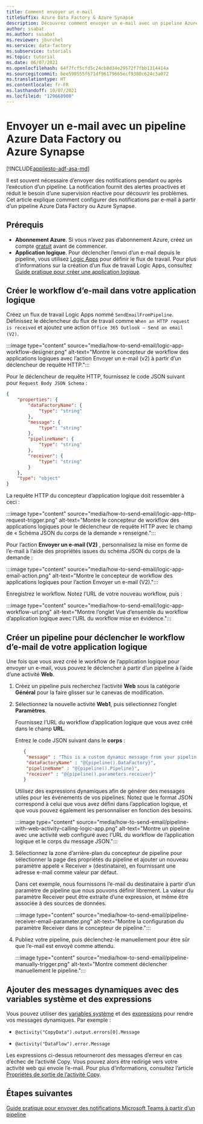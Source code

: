 ```yaml
---
title: Comment envoyer un e-mail
titleSuffix: Azure Data Factory & Azure Synapse
description: Découvrez comment envoyer un e-mail avec un pipeline Azure Data Factory ou Azure Synapse.
author: ssabat
ms.author: susabat
ms.reviewer: jburchel
ms.service: data-factory
ms.subservice: tutorials
ms.topic: tutorial
ms.date: 06/07/2021
ms.openlocfilehash: 64f7fcf5cfd5c24cb8d34e29572f7fbb1314414a
ms.sourcegitcommit: bee590555f671df96179665ecf9380c624c3a072
ms.translationtype: HT
ms.contentlocale: fr-FR
ms.lasthandoff: 10/07/2021
ms.locfileid: "129668900"
---
```

# <a name="send-an-email-with-an-azure-data-factory-or-azure-synapse-pipeline"></a>Envoyer un e-mail avec un pipeline Azure Data Factory ou Azure Synapse

[!INCLUDE[appliesto-adf-asa-md](includes/appliesto-adf-asa-md.md)]

Il est souvent nécessaire d’envoyer des notifications pendant ou après l’exécution d’un pipeline. La notification fournit des alertes proactives et réduit le besoin d’une supervision réactive pour découvrir les problèmes.  Cet article explique comment configurer des notifications par e-mail à partir d’un pipeline Azure Data Factory ou Azure Synapse. 

## <a name="prerequisites"></a>Prérequis

- **Abonnement Azure**. Si vous n’avez pas d’abonnement Azure, créez un compte [gratuit](https://azure.microsoft.com/free/) avant de commencer.
- **Application logique**. Pour déclencher l’envoi d’un e-mail depuis le pipeline, vous utilisez [Logic Apps](../logic-apps/logic-apps-overview.md) pour définir le flux de travail. Pour plus d’informations sur la création d’un flux de travail Logic Apps, consultez [Guide pratique pour créer une application logique](../logic-apps/quickstart-create-first-logic-app-workflow.md).

## <a name="create-the-email-workflow-in-your-logic-app"></a>Créer le workflow d’e-mail dans votre application logique

Créez un flux de travail Logic Apps nommé `SendEmailFromPipeline`. Définissez le déclencheur du flux de travail comme `When an HTTP request is received` et ajoutez une action `Office 365 Outlook – Send an email (V2)`.

:::image type="content" source="media/how-to-send-email/logic-app-workflow-designer.png" alt-text="Montre le concepteur de workflow des applications logiques avec l’action Envoyer un e-mail (v2) à partir d’un déclencheur de requête HTTP.":::

Pour le déclencheur de requête HTTP, fournissez le code JSON suivant pour `Request Body JSON Schema` :

```json
{
    "properties": {
        "dataFactoryName": {
            "type": "string"
        },
        "message": {
            "type": "string"
        },
        "pipelineName": {
            "type": "string"
        },
        "receiver": {
            "type": "string"
        }
    },
    "type": "object"
}
```

La requête HTTP du concepteur d’application logique doit ressembler à ceci :

:::image type="content" source="media/how-to-send-email/logic-app-http-request-trigger.png" alt-text="Montre le concepteur de workflow des applications logiques pour le déclencheur de requête HTTP avec le champ de « Schéma JSON du corps de la demande » renseigné.":::

Pour l’action **Envoyer un e-mail (V2)** , personnalisez la mise en forme de l’e-mail à l’aide des propriétés issues du schéma JSON du corps de la demande :

:::image type="content" source="media/how-to-send-email/logic-app-email-action.png" alt-text="Montre le concepteur de workflow des applications logiques pour l’action Envoyer un e-mail (V2).":::

Enregistrez le workflow. Notez l’URL de votre nouveau workflow, puis :

:::image type="content" source="media/how-to-send-email/logic-app-workflow-url.png" alt-text="Montre l’onglet Vue d’ensemble du workflow d’application logique avec l’URL du workflow mise en évidence.":::

## <a name="create-a-pipeline-to-trigger-your-logic-app-email-workflow"></a>Créer un pipeline pour déclencher le workflow d’e-mail de votre application logique

Une fois que vous avez créé le workflow de l’application logique pour envoyer un e-mail, vous pouvez le déclencher à partir d’un pipeline à l’aide d’une activité **Web**.  

1. Créez un pipeline puis recherchez l’activité **Web** sous la catégorie **Général** pour la faire glisser sur le canevas de modification.

1. Sélectionnez la nouvelle activité **Web1**, puis sélectionnez l’onglet **Paramètres**.

   Fournissez l’URL du workflow d’application logique que vous avez créé dans le champ **URL**.

   Entrez le code JSON suivant dans le **corps** :
    ```json
       {
        "message" : "This is a custom dynamic message from your pipeline with run ID @{pipeline().RunId}.",
        "dataFactoryName" : "@{pipeline().DataFactory}", 
        "pipelineName" : "@{pipeline().Pipeline}", 
        "receiver" : "@{pipeline().parameters.receiver}"
       }
    ```
    
    Utilisez des expressions dynamiques afin de générer des messages utiles pour les événements de vos pipelines.  Notez que le format JSON correspond à celui que vous avez défini dans l’application logique, et que vous pouvez également les personnaliser en fonction des besoins.
    
    :::image type="content" source="media/how-to-send-email/pipeline-with-web-activity-calling-logic-app.png" alt-text="Montre un pipeline avec une activité web configuré avec l’URL du workflow de l’application logique et le corps du message JSON.":::

1. Sélectionnez la zone d’arrière-plan du concepteur de pipeline pour sélectionner la page des propriétés du pipeline et ajouter un nouveau paramètre appelé « Receiver » (destinataire), en fournissant une adresse e-mail comme valeur par défaut.
   
   Dans cet exemple, nous fournissons l’e-mail du destinataire à partir d’un paramètre de pipeline que nous pouvons définir librement.  La valeur du paramètre Receiver peut être extraite d’une expression, et même être associée à des sources de données.

   :::image type="content" source="media/how-to-send-email/pipeline-receiver-email-parameter.png" alt-text="Montre la configuration du paramètre Receiver dans le concepteur de pipeline.":::

1. Publiez votre pipeline, puis déclenchez-le manuellement pour être sûr que l’e-mail est envoyé comme attendu.

   :::image type="content" source="media/how-to-send-email/pipeline-manually-trigger.png" alt-text="Montre comment déclencher manuellement le pipeline."::: 

## <a name="add-dynamic-messages-with-system-variables-and-expressions"></a>Ajouter des messages dynamiques avec des variables système et des expressions

Vous pouvez utiliser des [variables système](control-flow-system-variables.md) et des [expressions](control-flow-expression-language-functions.md) pour rendre vos messages dynamiques. Par exemple :  

-   ``@activity("CopyData").output.errors[0].Message``

-   ``@activity("DataFlow").error.Message``

Les expressions ci-dessus retourneront des messages d’erreur en cas d’échec de l’activité Copy. Vous pouvez alors être redirigé vers votre activité web qui envoie l’e-mail. Pour plus d’informations, consultez l’article [Propriétés de sortie de l’activité Copy](copy-activity-monitoring.md).

## <a name="next-steps"></a>Étapes suivantes

[Guide pratique pour envoyer des notifications Microsoft Teams à partir d’un pipeline](how-to-send-notifications-to-teams.md)
